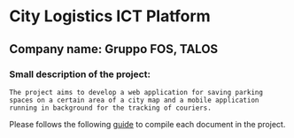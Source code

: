 # City Logistics ICT Platform
## Company name: Gruppo FOS, TALOS
### Small description of the project: 
    The project aims to develop a web application for saving parking spaces on a certain area of a city map and a mobile application running in background for the tracking of couriers.


Please follows the following
[guide](https://guides.github.com/features/mastering-markdown/) to
compile each document in the project.
